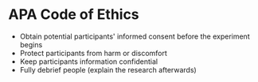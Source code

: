 # APA Code of Ethics

* Obtain potential participants' informed consent before the experiment begins
* Protect participants from harm or discomfort
* Keep participants information confidential 
* Fully debrief people (explain the research afterwards)